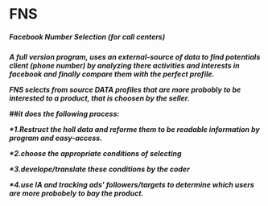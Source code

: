 # FNS
<h5 color="blue">Facebook Number Selection (for call centers)<h5/>

A full version program, uses an external-source of data to find potentials client (phone number) by analyzing there activities and interests in facebook and finally compare them with the perfect profile.

  FNS selects from source DATA profiles that are more probobly to be interested to a product, that is choosen by the seller.
  
   ##it does the following process:
  
*1.Restruct the holl data and reforme them to be readable information by program and easy-access.
  
*2.choose the appropriate conditions of selecting
  
*3.develope/translate these conditions by the coder
  
*4.use IA and tracking ads' followers/targets to determine which users are more probobely to bay the product.
